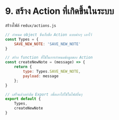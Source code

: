 
# 9. สร้าง Action ที่เกิดขึ้นในระบบ

สร้างไฟล์ `redux/actions.js`

```js
// กำหนด object ซึ่งเก็บชื่อ Action แบบต่างๆ เอาไว้
const Types = {
    SAVE_NEW_NOTE: 'SAVE_NEW_NOTE'
}

// สร้าง function ที่ใช้ในการกำหนดข้อมูลของ Action 
const createNewNote = (message) => {
    return {
        type: Types.SAVE_NEW_NOTE,
        payload: message
    };
}

// เสร็จแล้วอย่าลืม Export เพื่อเอาไปใช้ในไฟล์อื่นๆ
export default {
    Types,
    createNewNote
} 
```